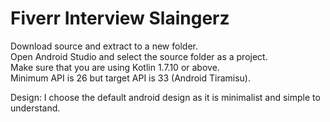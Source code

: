 # Fiverr Interview Slaingerz

Download source and extract to a new folder.<br />
Open Android Studio and select the source folder as a project.<br />
Make sure that you are using Kotlin 1.7.10 or above.<br />
Minimum API is 26 but target API is 33 (Android Tiramisu).<br />

Design:
I choose the default android design as it is minimalist and simple to understand.
